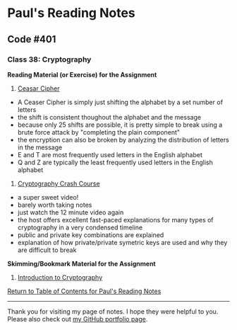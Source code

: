# Paul's Reading Notes

## Code #401

### Class 38: Cryptography

**Reading Material (or Exercise) for the Assignment**
1. [Ceasar Cipher](https://en.wikipedia.org/wiki/Caesar_cipher)
- A Ceaser Cipher is simply just shifting the alphabet by a set number of letters
- the shift is consistent thoughout the alphabet and the message
- because only 25 shifts are possible, it is pretty simple to break using a brute force attack by "completing the plain component"
- the encryption can also be broken by analyzing the distribution of letters in the message
- E and T are most frequently used letters in the English alphabet
- Q and Z are typically the least frequently used letters in the English alphabet


1. [Cryptography Crash Course](https://www.youtube.com/watch?v=jhXCTbFnK8o)
- a super sweet video!
- barely worth taking notes
- just watch the 12 minute video again
- the host offers excellent fast-paced explanations for many types of cryptography in a very condensed timeline
- public and private key combinations are explained
- explanation of how private/private symetric keys are used and why they are difficult to break


**Skimming/Bookmark Material for the Assignment**
1. [Introduction to Cryptography](https://thebestvpn.com/cryptography/)


[Return to Table of Contents for Paul's Reading Notes](https://paul-leonard.github.io/reading-notes/ "Go back to find more notes!")



---



Thank you for visiting my page of notes.  I hope they were helpful to you.  Please also check out [my GitHub portfolio page](https://github.com/paul-leonard "Paul's GitHub Portfolio").